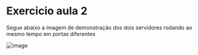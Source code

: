 # Exercicio aula 2
Segue abaixo a imagem de demonstração dos dois servidores rodando ao mesmo tempo em portas diferentes

![image](https://github.com/user-attachments/assets/b44efb49-cdf1-4f6c-b5c3-dcc0b1a4a119)
